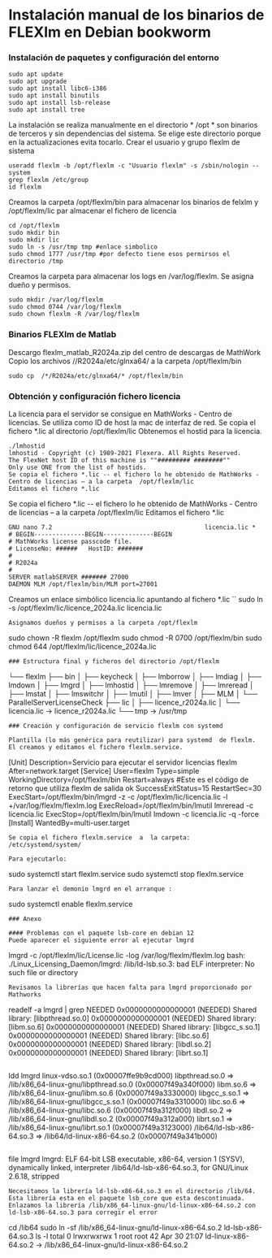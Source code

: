 # Instalación  manual de los binarios de FLEXlm en Debian bookworm

### Instalación de paquetes y configuración del entorno

```
sudo apt update
sudo apt upgrade
sudo apt install libc6-i386
sudo apt install binutils
sudo apt install lsb-release
sudo apt install tree
```

La instalación se realiza manualmente en el directorio * /opt * son binarios de terceros y sin dependencias del sistema. Se elige este directorio porque en la actualizaciones  evita tocarlo. Crear el usuario y grupo flexlm de sistema

```
useradd flexlm -b /opt/flexlm -c "Usuario flexlm" -s /sbin/nologin --system
grep flexlm /etc/group
id flexlm
````

Creamos la carpeta /opt/flexlm/bin para almacenar los binarios de felxlm y /opt/flexlm/lic par almacenar el fichero de licencia
```
cd /opt/flexlm
sudo mkdir bin
sudo mkdir lic
sudo ln -s /usr/tmp tmp #enlace simbolico
sudo chmod 1777 /usr/tmp #por defecto tiene esos permirsos el directorio /tmp
```
Creamos la carpeta para almacenar los logs en  /var/log/flexlm. Se asigna dueño y permisos.
```
sudo mkdir /var/log/flexlm
sudo chmod 0744 /var/log/flexlm
sudo chown flexlm -R /var/log/flexlm
```
### Binarios FLEXlm de Matlab
Descargo flexlm_matlab_R2024a.zip  del centro de descargas de MathWork
Copio los archivos //R2024a/etc/glnxa64/ a la carpeta /opt/flexlm/bin
```
sudo cp  /*/R2024a/etc/glnxa64/* /opt/flexlm/bin
```
### Obtención y configuración fichero licencia

La licencia para el servidor se consigue en MathWorks - Centro de licencias. Se utiliza como ID de host la mac de interfaz de red. Se copia el fichero *.lic al directorio /opt/flexlm/lic
Obtenemos el hostid para la licencia.
```
./lmhostid
lmhostid - Copyright (c) 1989-2021 Flexera. All Rights Reserved.
The FlexNet host ID of this machine is ""######### ########""
Only use ONE from the list of hostids.
Se copia el fichero *.lic -- el fichero lo he obtenido de MathWorks - Centro de licencias – a la carpeta  /opt/flexlm/lic
Editamos el fichero *.lic
```
Se copia el fichero *.lic -- el fichero lo he obtenido de MathWorks - Centro de licencias – a la carpeta  /opt/flexlm/lic
Editamos el fichero *.lic
```
GNU nano 7.2                                          licencia.lic *
# BEGIN--------------BEGIN--------------BEGIN
# MathWorks license passcode file.
# LicenseNo: ######   HostID: #######
#
# R2024a
#
SERVER matlabSERVER ####### 27000
DAEMON MLM /opt/flexlm/bin/MLM port=27001
```
Creamos un enlace simbólico licencia.lic apuntando al fichero *.lic 
``
sudo ln -s /opt/flexlm/lic/licence_2024a.lic licencia.lic
```
Asignamos dueños y permisos a la carpeta /opt/flexlm
```
sudo chown -R flexlm /opt/flexlm
sudo chmod -R 0700 /opt/flexlm/bin
sudo chmod 644 /opt/flexlm/lic/licence_2024a.lic
```
### Estructura final y ficheros del directorio /opt/flexlm
```
└── flexlm
    ├── bin
    │   ├── keycheck
    │   ├── lmborrow
    │   ├── lmdiag
    │   ├── lmdown
    │   ├── lmgrd
    │   ├── lmhostid
    │   ├── lmremove
    │   ├── lmreread
    │   ├── lmstat
    │   ├── lmswitchr
    │   ├── lmutil
    │   ├── lmver
    │   ├── MLM
    │   └── ParallelServerLicenseCheck
    ├── lic
    │   ├── licence_r2024a.lic
    │   └── licencia.lic -> licence_r2024a.lic
    └── tmp -> /usr/tmp
```
### Creación y configuración de servicio flexlm con systemd

Plantilla (lo más genérica para reutilizar) para systemd  de flexlm. El creamos y editamos el fichero flexlm.service. 
``` 
[Unit]
Description=Servicio para ejecutar el servidor licencias flexlm
After=network.target
[Service]
User=flexlm
Type=simple
WorkingDirectory=/opt/flexlm/bin
Restart=always
#Este es el código de retorno que utiliza flexlm de salida ok
SuccessExitStatus=15 
RestartSec=30
ExecStart=/opt/flexlm/bin/lmgrd -z -c /opt/flexlm/lic/licencia.lic -l +/var/log/flexlm/flexlm.log
ExecReload=/opt/flexlm/bin/lmutil lmreread -c licencia.lic
ExecStop=/opt/flexlm/bin/lmutil lmdown -c licencia.lic -q -force
[Install]
WantedBy=multi-user.target
```
Se copia el fichero flexlm.service  a  la carpeta: /etc/systemd/system/

Para ejecutarlo:
```
sudo systemctl start flexlm.service
sudo systemctl stop flexlm.service
```
Para lanzar el demonio lmgrd en el arranque :
```
sudo systemctl enable flexlm.service
```
### Anexo

#### Problemas con el paquete lsb-core en debian 12
Puede aparecer el siguiente error al ejecutar lmgrd
```
lmgrd -c /opt/flexlm/lic/License.lic -log /var/log/flexlm/flexlm.log bash: ./Linux\_Licensing\_Daemon/lmgrd: /lib/ld-lsb.so.3: bad ELF interpreter: No such file or directory
```
Revisamos la librerías que hacen falta para lmgrd proporcionado por Mathworks
```
 readelf -a lmgrd | grep NEEDED
 0x0000000000000001 (NEEDED)             Shared library: [libpthread.so.0]
 0x0000000000000001 (NEEDED)             Shared library: [libm.so.6]
 0x0000000000000001 (NEEDED)             Shared library: [libgcc_s.so.1]
 0x0000000000000001 (NEEDED)             Shared library: [libc.so.6]
 0x0000000000000001 (NEEDED)             Shared library: [libdl.so.2]
 0x0000000000000001 (NEEDED)             Shared library: [librt.so.1]
```
```
 ldd lmgrd
        linux-vdso.so.1 (0x00007ffe9b9cd000)
        libpthread.so.0 => /lib/x86_64-linux-gnu/libpthread.so.0 (0x00007f49a340f000)
        libm.so.6 => /lib/x86_64-linux-gnu/libm.so.6 (0x00007f49a3330000)
        libgcc_s.so.1 => /lib/x86_64-linux-gnu/libgcc_s.so.1 (0x00007f49a3310000)
        libc.so.6 => /lib/x86_64-linux-gnu/libc.so.6 (0x00007f49a312f000)
        libdl.so.2 => /lib/x86_64-linux-gnu/libdl.so.2 (0x00007f49a312a000)
        librt.so.1 => /lib/x86_64-linux-gnu/librt.so.1 (0x00007f49a3123000)
        /lib64/ld-lsb-x86-64.so.3 => /lib64/ld-linux-x86-64.so.2 (0x00007f49a341b000)
```
```
file lmgrd
lmgrd: ELF 64-bit LSB executable, x86-64, version 1 (SYSV), dynamically linked, interpreter /lib64/ld-lsb-x86-64.so.3, for GNU/Linux 2.6.18, stripped
```
Necesitamos la librería ld-lsb-x86-64.so.3 en el directorio /lib/64. Esta librería esta en el paquete lsb_core que esta descontinuada.
Enlazamos la librería /lib/x86_64-linux-gnu/ld-linux-x86-64.so.2 con ld-lsb-x86-64.so.3 para corregir el error
```
cd /lib64
sudo ln -sf /lib/x86_64-linux-gnu/ld-linux-x86-64.so.2 ld-lsb-x86-64.so.3
ls -l
total 0
lrwxrwxrwx 1 root root 42 Apr 30 21:07 ld-linux-x86-64.so.2 -> /lib/x86_64-linux-gnu/ld-linux-x86-64.so.2
```
